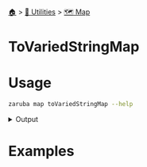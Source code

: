 <!--startTocHeader-->
[🏠](../../README.md) > [🔧 Utilities](../README.md) > [🗺️ Map](README.md)
# ToVariedStringMap
<!--endTocHeader-->

# Usage


```bash
zaruba map toVariedStringMap --help
```
 
<details>
<summary>Output</summary>
 
```````
Transform a jsonMap into a jsonStringMap, every keys and values are transformed into multiple variations

Usage:
  zaruba map toVariedStringMap <jsonMap> [keys...] [flags]

Examples:

zaruba map toVariedStringMap '{"server": "localhost", "port": 3306}'
{"\"port\"":"\"3306\"","\"server\"":"\"localhost\"","'port'":"'3306'","'server'":"'localhost'","PORT":"3306","Port":"3306","SERVER":"LOCALHOST","Server":"Localhost","port":"3306","server":"localhost"}


Flags:
  -h, --help   help for toVariedStringMap
```````
</details>


# Examples



<!--startTocSubtopic-->
<!--endTocSubtopic-->